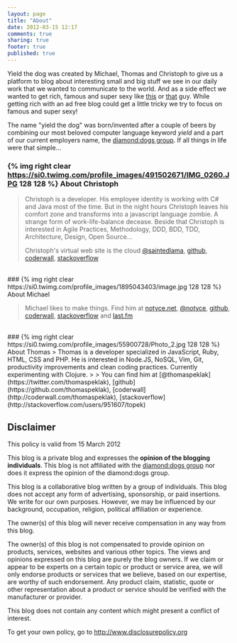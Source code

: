 ```yaml
---
layout: page
title: "About"
date: 2012-03-15 12:17
comments: true
sharing: true
footer: true
published: true
---
```


Yield the dog was created by Michael, Thomas and Christoph to give us a platform to blog about interesting small and big stuff we see in our daily work that we wanted to communicate to the world. And as a side effect we wanted to get rich, famous and super sexy like [this](http://stallman.org/Portrait_-_Denmark_DTU_2007-3-31.jpg) or [that](http://david.heinemeierhansson.com/) guy. While getting rich with an ad free blog could get a little tricky we try to focus on famous and super sexy!

The name "yield the dog" was born/invented after a couple of beers by combining our most beloved computer language keyword *yield* and a part of our current employers name, the [diamond:dogs group](http://diamonddogs.cc). If all things in life were that simple... 


### {% img right clear https://si0.twimg.com/profile_images/491502671/IMG_0260.JPG 128 128 %} About Christoph

> Christoph is a developer. His employee identity is working with C# and Java most of the time. But in the night hours Christoph leaves his comfort zone and transforms into a javascript language zombie. A strange form of work-life-balance decease.
> Beside that Christoph is interested in Agile Practices, Methodology, DDD, BDD, TDD, Architecture, Design, Open Source...
>
> Christoph's virtual web site is the cloud [@saintedlama](https://twitter.com/saintedlama), [github](https://github.com/saintedlama), [coderwall](http://coderwall.com/saintedlama), [stackoverflow](http://stackoverflow.com/users/263251/saintedlama)
<br/> 
### {% img right clear https://si0.twimg.com/profile_images/1895043403/image.jpg 128 128 %} About Michael

> Michael likes to make things. 
> Find him at [notyce.net](http://notyce.net), [@notyce](http://twitter.com/notyce), [github](https://github.com/shm), [coderwall](http://coderwall.com/shm), [stackoverflow](http://stackoverflow.com/users/1005573/shm) and [last.fm](http://last.fm/user/ullysse)
<br/> 
### {% img right clear https://si0.twimg.com/profile_images/55900728/Photo_2.jpg 128 128 %} About Thomas
> Thomas is a developer specialized in JavaScript, Ruby, HTML, CSS and PHP. He is interested in Node.JS, NoSQL, Vim, Git, productivity improvements and clean coding practices. Currently experimenting with Clojure.
>
> You can find him at [@thomaspeklak](https://twitter.com/thomaspeklak), [github](https://github.com/thomaspeklak), [coderwall](http://coderwall.com/thomaspeklak), [stackoverflow](http://stackoverflow.com/users/951607/topek)
<br/> 

## Disclaimer
This policy is valid from 15 March 2012

 This blog is a private blog and expresses the **opinion of the blogging individuals**. This blog is not affiliated with the [diamond:dogs group](http://diamonddogs.cc) nor does it express the opinion of the diamond:dogs group.

 This blog is a collaborative blog written by a group of individuals. This blog does not accept any form of advertising, sponsorship, or paid insertions. We write for our own purposes. However, we may be influenced by our background, occupation, religion, political affiliation or experience.

 The owner(s) of this blog will never receive compensation in any way from this blog.

 The owner(s) of this blog is not compensated to provide opinion on products, services, websites and various other topics. The views and opinions expressed on this blog are purely the blog owners. If we claim or appear to be experts on a certain topic or product or service area, we will only endorse products or services that we believe, based on our expertise, are worthy of such endorsement. Any product claim, statistic, quote or other representation about a product or service should be verified with the manufacturer or provider.

 This blog does not contain any content which might present a conflict of interest.


To get your own policy, go to http://www.disclosurepolicy.org
